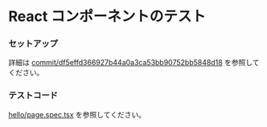 # React コンポーネントのテスト

### セットアップ

詳細は [commit/df5effd366927b44a0a3ca53bb90752bb5848d18](https://github.com/fts-experimental/next/commit/df5effd366927b44a0a3ca53bb90752bb5848d18) を参照してください。

### テストコード

[hello/page.spec.tsx](<../app/(sample)/hello/page.spec.tsx>) を参照してください。
